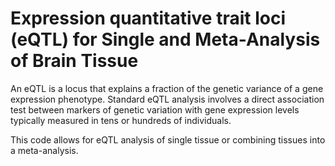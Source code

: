 # Expression quantitative trait loci (eQTL) for Single and Meta-Analysis of Brain Tissue             
                                   
An eQTL is a locus that explains a fraction of the genetic variance of a gene expression phenotype. Standard eQTL analysis involves a direct association test between markers of genetic variation with gene expression levels typically measured in tens or hundreds of individuals.                  
                                         
This code allows for eQTL analysis of single tissue or combining tissues into a meta-analysis.                                     
                
          
                  
      
  
   
   
